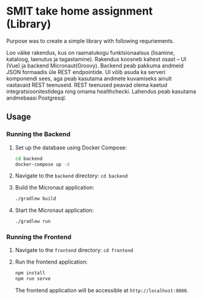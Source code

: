 # SMIT take home assignment (Library)

Purpose was to create a simple library with following requriements.

Loo väike rakendus, kus on raamatukogu funktsionaalsus (lisamine, kataloog, laenutus ja tagastamine). Rakendus koosneb kahest osast – UI (Vue) ja backend Micronaut(Groovy). Backend peab pakkuma andmeid JSON formaadis üle REST endpointide. UI võib asuda ka serveri komponendi sees, aga peab kasutama andmete kuvamiseks ainult vastavaid REST teenuseid. REST teenused peavad olema kaetud integratsioonitestidega ning omama healthchecki.
Lahendus peab kasutama andmebaasi Postgresql.

## Usage

### Running the Backend

1. Set up the database using Docker Compose:

    ```bash
    cd backend
    docker-compose up -d
    ```

2. Navigate to the `backend` directory: `cd backend`
3. Build the Micronaut application:

    ```bash
    ./gradlew build
    ```

4. Start the Micronaut application:

    ```bash
    ./gradlew run
    ```


### Running the Frontend

1. Navigate to the `frontend` directory: `cd frontend`
2. Run the frontend application:

    ```bash
    npm install
    npm run serve
    ```

   The frontend application will be accessible at `http://localhost:8080`.